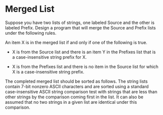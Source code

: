Merged List
===========

Suppose you have two lists of strings, one labeled Source and the other is labeled Prefix. Design a program that will merge the Source and Prefix lists under the following rules.

An item X is in the merged list if and only if one of the following is true.

* X is from the Source list and there is an item Y in the Prefixes list that is a case-insensitive string prefix for X.

* X is from the Prefixes list and there is no item in the Source list for which X is a case-insensitive string prefix.

The completed merged list should be sorted as follows. The string lists contain 7-bit nonzero ASCII characters and are sorted using a standard case-insensitive ASCII string comparison test with strings that are less than other strings by the comparison coming first in the list. It can also be assumed that no two strings in a given list are identical under this comparison.
